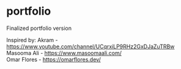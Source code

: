 # portfolio
Finalized portfolio version 

Inspired by: 
Akram - https://www.youtube.com/channel/UCqrxiLP9RHz2GxDJaZuTRBw <br/>
Masooma Ali - https://www.masoomaali.com/ <br/>
Omar Flores - https://omarflores.dev/ <br/>
